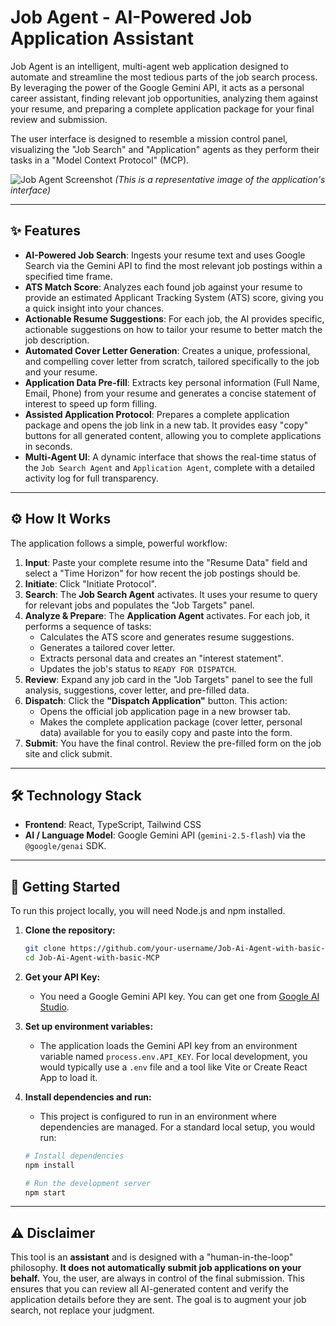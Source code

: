 # Job Agent - AI-Powered Job Application Assistant

Job Agent is an intelligent, multi-agent web application designed to automate and streamline the most tedious parts of the job search process. By leveraging the power of the Google Gemini API, it acts as a personal career assistant, finding relevant job opportunities, analyzing them against your resume, and preparing a complete application package for your final review and submission.

The user interface is designed to resemble a mission control panel, visualizing the "Job Search" and "Application" agents as they perform their tasks in a "Model Context Protocol" (MCP).

![Job Agent Screenshot](https://storage.googleapis.com/aistudio-hosting/workspace-files/job-agent-screenshot.png) 
*(This is a representative image of the application's interface)*

---

## ✨ Features

-   **AI-Powered Job Search**: Ingests your resume text and uses Google Search via the Gemini API to find the most relevant job postings within a specified time frame.
-   **ATS Match Score**: Analyzes each found job against your resume to provide an estimated Applicant Tracking System (ATS) score, giving you a quick insight into your chances.
-   **Actionable Resume Suggestions**: For each job, the AI provides specific, actionable suggestions on how to tailor your resume to better match the job description.
-   **Automated Cover Letter Generation**: Creates a unique, professional, and compelling cover letter from scratch, tailored specifically to the job and your resume.
-   **Application Data Pre-fill**: Extracts key personal information (Full Name, Email, Phone) from your resume and generates a concise statement of interest to speed up form filling.
-   **Assisted Application Protocol**: Prepares a complete application package and opens the job link in a new tab. It provides easy "copy" buttons for all generated content, allowing you to complete applications in seconds.
-   **Multi-Agent UI**: A dynamic interface that shows the real-time status of the `Job Search Agent` and `Application Agent`, complete with a detailed activity log for full transparency.

---

## ⚙️ How It Works

The application follows a simple, powerful workflow:

1.  **Input**: Paste your complete resume into the "Resume Data" field and select a "Time Horizon" for how recent the job postings should be.
2.  **Initiate**: Click "Initiate Protocol".
3.  **Search**: The **Job Search Agent** activates. It uses your resume to query for relevant jobs and populates the "Job Targets" panel.
4.  **Analyze & Prepare**: The **Application Agent** activates. For each job, it performs a sequence of tasks:
    -   Calculates the ATS score and generates resume suggestions.
    -   Generates a tailored cover letter.
    -   Extracts personal data and creates an "interest statement".
    -   Updates the job's status to `READY FOR DISPATCH`.
5.  **Review**: Expand any job card in the "Job Targets" panel to see the full analysis, suggestions, cover letter, and pre-filled data.
6.  **Dispatch**: Click the **"Dispatch Application"** button. This action:
    -   Opens the official job application page in a new browser tab.
    -   Makes the complete application package (cover letter, personal data) available for you to easily copy and paste into the form.
7.  **Submit**: You have the final control. Review the pre-filled form on the job site and click submit.

---

## 🛠️ Technology Stack

-   **Frontend**: React, TypeScript, Tailwind CSS
-   **AI / Language Model**: Google Gemini API (`gemini-2.5-flash`) via the `@google/genai` SDK.

---

## 🚀 Getting Started

To run this project locally, you will need Node.js and npm installed.

1.  **Clone the repository:**
    ```bash
    git clone https://github.com/your-username/Job-Ai-Agent-with-basic-MCP.git
    cd Job-Ai-Agent-with-basic-MCP
    ```

2.  **Get your API Key:**
    -   You need a Google Gemini API key. You can get one from [Google AI Studio](https://aistudio.google.com/app/apikey).

3.  **Set up environment variables:**
    -   The application loads the Gemini API key from an environment variable named `process.env.API_KEY`. For local development, you would typically use a `.env` file and a tool like Vite or Create React App to load it.

4.  **Install dependencies and run:**
    -   This project is configured to run in an environment where dependencies are managed. For a standard local setup, you would run:
    ```bash
    # Install dependencies
    npm install

    # Run the development server
    npm start
    ```

---

## ⚠️ Disclaimer

This tool is an **assistant** and is designed with a "human-in-the-loop" philosophy. **It does not automatically submit job applications on your behalf.** You, the user, are always in control of the final submission. This ensures that you can review all AI-generated content and verify the application details before they are sent. The goal is to augment your job search, not replace your judgment.
